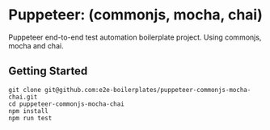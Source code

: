 # Puppeteer: (commonjs, mocha, chai)

Puppeteer end-to-end test automation boilerplate project. Using commonjs, mocha and chai.

## Getting Started

    git clone git@github.com:e2e-boilerplates/puppeteer-commonjs-mocha-chai.git
    cd puppeteer-commonjs-mocha-chai
    npm install
    npm run test
